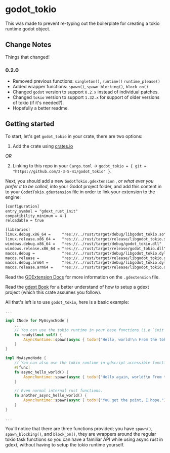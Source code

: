 # godot_tokio

This was made to prevent re-typing out the boilerplate for creating a tokio runtime godot object.

## Change Notes

Things that changed!

### 0.2.0

- Removed previous functions: `singleton()`, `runtime()` `runtime_please()`
- Added wrapper functions: `spawn()`, `spawn_blocking()`, `block_on()`
- Changed `godot` version to support `0.2.x` instead of individual patches.
- Changed `tokio` version to support `1.32.x` for support of older versions of tokio (if it's needed?).
- Hopefully a better readme.

## Getting started

To start, let's get `godot_tokio` in your crate, there are two options:

1. Add the crate using [crates.io](https://crates.io/crates/godot_tokio)

*OR*

2. Linking to this repo in your `Cargo.toml` -> `godot_tokio = { git = "https://github.com/2-3-5-41/godot_tokio" }`.

Next, you should add a new `GodotTokio.gdextension` , _or what ever you prefer it to be called_, into your Godot project folder, and add this content in to your `GodotTokio.gdextension` file in order to link your extension to the engine:

```txt
[configuration]
entry_symbol = "gdext_rust_init"
compatibility_minimum = 4.1
reloadable = true

[libraries]
linux.debug.x86_64 =     "res://../rust/target/debug/libgodot_tokio.so"
linux.release.x86_64 =   "res://../rust/target/release/libgodot_tokio.so"
windows.debug.x86_64 =   "res://../rust/target/debug/godot_tokio.dll"
windows.release.x86_64 = "res://../rust/target/release/godot_tokio.dll"
macos.debug =            "res://../rust/target/debug/libgodot_tokio.dylib"
macos.release =          "res://../rust/target/release/libgodot_tokio.dylib"
macos.debug.arm64 =      "res://../rust/target/debug/libgodot_tokio.dylib"
macos.release.arm64 =    "res://../rust/target/release/libgodot_tokio.dylib"
```

Read the [GDExtension Docs](https://docs.godotengine.org/en/stable/tutorials/scripting/gdextension/gdextension_cpp_example.html#using-the-gdextension-module) for more information on the `.gdextension` file.

Read the [gdext Book](https://godot-rust.github.io/book/intro/hello-world.html) for a better understand of how to setup a gdext project (which this crate assumes you follow).

All that's left is to use `godot_tokio`, here is a basic example:

```rs
...

impl INode for MyAsyncNode {
    ...
    // You can use the tokio runtime in your base functions (i.e `init`, `enter_tree`, `ready`, etc...)
    fn ready(&mut self) {
        AsyncRuntime::spawn(async { todo!("Hello, world!\n From the tokio async runtime!") });
    }
}

impl MyAsyncNode {
    // You can also use the tokio runtime in gdscript accessible functions like so.
    #[func]
    fn async_hello_world() {
        AsyncRuntime::spawn(async { todo!("Hello again, world!\n From the tokio async runtime!") });
    }

    // Even normal internal rust functions.
    fn another_async_hello_world() {
        AsyncRuntime::spawn(async { todo!("You get the point, I hope.") })
    }
}

...
```

You'll notice that there are three functions provided; you have `spawn()`, `spawn_blocking()`, and `block_on()`, they are wrappers around the regular tokio task functions so you can have a familiar API while using async rust in gdext, without having to setup the tokio runtime yourself.
